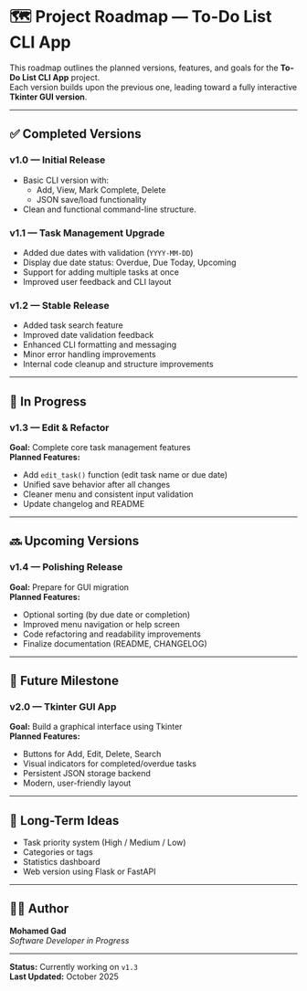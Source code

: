 # 🗺️ Project Roadmap — To-Do List CLI App

This roadmap outlines the planned versions, features, and goals for the **To-Do List CLI App** project.  
Each version builds upon the previous one, leading toward a fully interactive **Tkinter GUI version**.

---

## ✅ Completed Versions

### **v1.0** — Initial Release
- Basic CLI version with:
  - Add, View, Mark Complete, Delete
  - JSON save/load functionality
- Clean and functional command-line structure.

### **v1.1** — Task Management Upgrade
- Added due dates with validation (`YYYY-MM-DD`)
- Display due date status: Overdue, Due Today, Upcoming
- Support for adding multiple tasks at once
- Improved user feedback and CLI layout

### **v1.2** — Stable Release
- Added task search feature
- Improved date validation feedback
- Enhanced CLI formatting and messaging
- Minor error handling improvements
- Internal code cleanup and structure improvements

---

## 🚧 In Progress

### **v1.3** — Edit & Refactor
**Goal:** Complete core task management features  
**Planned Features:**
- Add `edit_task()` function (edit task name or due date)
- Unified save behavior after all changes
- Cleaner menu and consistent input validation
- Update changelog and README

---

## 🔜 Upcoming Versions

### **v1.4** — Polishing Release
**Goal:** Prepare for GUI migration  
**Planned Features:**
- Optional sorting (by due date or completion)
- Improved menu navigation or help screen
- Code refactoring and readability improvements
- Finalize documentation (README, CHANGELOG)

---

## 🎨 Future Milestone

### **v2.0** — Tkinter GUI App
**Goal:** Build a graphical interface using Tkinter  
**Planned Features:**
- Buttons for Add, Edit, Delete, Search
- Visual indicators for completed/overdue tasks
- Persistent JSON storage backend
- Modern, user-friendly layout

---

## 🧭 Long-Term Ideas
- Task priority system (High / Medium / Low)
- Categories or tags
- Statistics dashboard
- Web version using Flask or FastAPI

---

## 🧑‍💻 Author
**Mohamed Gad**  
*Software Developer in Progress*

---

**Status:** Currently working on `v1.3`  
**Last Updated:** October 2025
